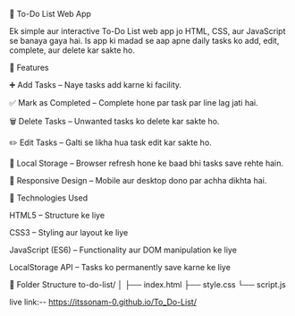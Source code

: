 📝 To-Do List Web App

Ek simple aur interactive To-Do List web app jo HTML, CSS, aur JavaScript se banaya gaya hai.
Is app ki madad se aap apne daily tasks ko add, edit, complete, aur delete kar sakte ho.

🚀 Features

➕ Add Tasks – Naye tasks add karne ki facility.

✅ Mark as Completed – Complete hone par task par line lag jati hai.

🗑️ Delete Tasks – Unwanted tasks ko delete kar sakte ho.

✏️ Edit Tasks – Galti se likha hua task edit kar sakte ho.

💾 Local Storage – Browser refresh hone ke baad bhi tasks save rehte hain.

🎨 Responsive Design – Mobile aur desktop dono par achha dikhta hai.

🧩 Technologies Used

HTML5 – Structure ke liye

CSS3 – Styling aur layout ke liye

JavaScript (ES6) – Functionality aur DOM manipulation ke liye

LocalStorage API – Tasks ko permanently save karne ke liye

📂 Folder Structure
to-do-list/
│
├── index.html
├── style.css
└── script.js 



live link:-- https://itssonam-0.github.io/To_Do-List/
